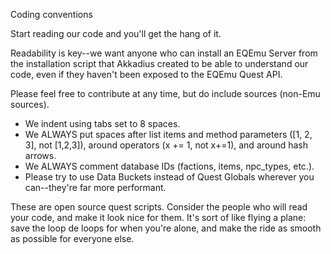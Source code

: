 Coding conventions

Start reading our code and you'll get the hang of it. 

Readability is key--we want anyone who can install an EQEmu Server from the installation script that Akkadius created to be able to understand our code, even if they haven't been exposed to the EQEmu Quest API.

Please feel free to contribute at any time, but do include sources (non-Emu sources).

* We indent using tabs set to 8 spaces.
* We ALWAYS put spaces after list items and method parameters ([1, 2, 3], not [1,2,3]), around operators (x += 1, not x+=1), and around hash arrows.
* We ALWAYS comment database IDs (factions, items, npc_types, etc.).
* Please try to use Data Buckets instead of Quest Globals wherever you can--they're far more performant.

These are open source quest scripts. Consider the people who will read your code, and make it look nice for them. It's sort of like flying a plane: save the loop de loops for when you're alone, and make the ride as smooth as possible for everyone else.
